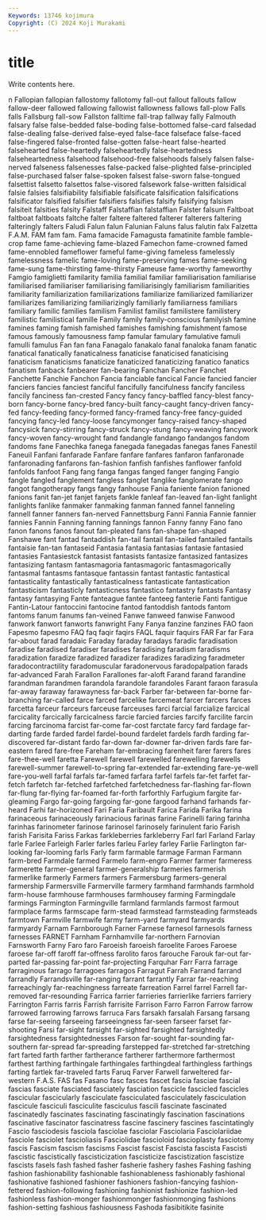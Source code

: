 ```yaml
---
Keywords: 13746 kojimura
Copyright: (C) 2024 Koji Murakami
---
```


# title

Write contents here.



n Fallopian fallopian fallostomy fallotomy fall-out fallout fallouts
fallow fallow-deer fallowed fallowing fallowist fallowness fallows fall-plow Falls falls
Fallsburg fall-sow Fallston falltime fall-trap fallway fally Falmouth falsary false
false-bedded false-boding false-bottomed false-card falsedad false-dealing false-derived false-eyed false-face falseface
false-faced false-fingered false-fronted false-gotten false-heart false-hearted falsehearted false-heartedly falseheartedly false-heartedness
falseheartedness falsehood falsehood-free falsehoods falsely falsen false-nerved falseness falsenesses false-packed
false-plighted false-principled false-purchased falser false-spoken falsest false-sworn false-tongued falsettist falsetto
falsettos false-visored falsework false-written falsidical falsie falsies falsifiability falsifiable falsificate
falsification falsifications falsificator falsified falsifier falsifiers falsifies falsify falsifying falsism
falsiteit falsities falsity Falstaff Falstaffian falstaffian Falster falsum Faltboat faltboat
faltboats faltche falter faltere faltered falterer falterers faltering falteringly falters
Faludi Falun falun Falunian Faluns falus falutin falx Falzetta F.A.M.
FAM fam fam. Fama famacide Famagusta famatinite famble famble-crop fame
fame-achieving fame-blazed Famechon fame-crowned famed fame-ennobled fameflower fameful fame-giving fameless
famelessly famelessness famelic fame-loving fame-preserving fames fame-seeking fame-sung fame-thirsting fame-thirsty
Fameuse fame-worthy fameworthy Famgio famiglietti familarity familia familial familiar familiarisation
familiarise familiarised familiariser familiarising familiarisingly familiarism familiarities familiarity familiarization familiarizations
familiarize familiarized familiarizer familiarizes familiarizing familiarizingly familiarly familiarness familiars familiary
familic families familism Familist familist familistere familistery familistic familistical famille
Family family family-conscious familyish famine famines faming famish famished famishes
famishing famishment famose famous famously famousness famp famular famulary famulative
famuli famulli famulus Fan fan fana Fanagalo fanakalo fanal fanaloka
fanam fanatic fanatical fanatically fanaticalness fanaticise fanaticised fanaticising fanaticism fanaticisms
fanaticize fanaticized fanaticizing fanatico fanatics fanatism fanback fanbearer fan-bearing Fanchan
Fancher Fanchet Fanchette Fanchie Fanchon Fancia fanciable fancical Fancie fancied
fancier fanciers fancies fanciest fanciful fancifully fancifulness fancify fanciless fancily
fanciness fan-crested Fancy fancy fancy-baffled fancy-blest fancy-born fancy-borne fancy-bred fancy-built
fancy-caught fancy-driven fancy-fed fancy-feeding fancy-formed fancy-framed fancy-free fancy-guided fancying fancy-led
fancy-loose fancymonger fancy-raised fancy-shaped fancysick fancy-stirring fancy-struck fancy-stung fancy-weaving fancywork
fancy-woven fancy-wrought fand fandangle fandango fandangos fandom fandoms fane Fanechka
fanega fanegada fanegadas fanegas fanes Fanestil Faneuil Fanfani fanfarade Fanfare
fanfare fanfares fanfaron fanfaronade fanfaronading fanfarons fan-fashion fanfish fanfishes fanflower
fanfold fanfolds fanfoot Fang fang fanga fangas fanged fanger fanging
Fangio fangle fangled fanglement fangless fanglet fanglike fanglomerate fango fangot
fangotherapy fangs fangy fanhouse Fania faniente fanion fanioned fanions fanit
fan-jet fanjet fanjets fankle fanleaf fan-leaved fan-light fanlight fanlights fanlike
fanmaker fanmaking fanman fanned fannel fanneling fannell fanner fanners fan-nerved
Fannettsburg Fanni Fannia Fannie fannier fannies Fannin Fanning fanning fannings
fannon Fanny fanny Fano fano fanon fanons fanos fanout fan-pleated
fans fan-shape fan-shaped Fanshawe fant fantad fantaddish fan-tail fantail fan-tailed
fantailed fantails fantaisie fan-tan fantaseid Fantasia fantasia fantasias fantasie fantasied
fantasies Fantasiestck fantasist fantasists fantasize fantasized fantasizes fantasizing fantasm fantasmagoria
fantasmagoric fantasmagorically fantasmal fantasms fantasque fantassin fantast fantastic fantastical fantasticality
fantastically fantasticalness fantasticate fantastication fantasticism fantasticly fantasticness fantastico fantastry fantasts
Fantasy fantasy fantasying Fante fanteague fantee fanteeg fanterie Fanti fantigue
Fantin-Latour fantoccini fantocine fantod fantoddish fantods fantom fantoms fanum fanums
fan-veined Fanwe fanweed fanwise Fanwood fanwork fanwort fanworts fanwright Fany
Fanya fanzine fanzines FAO faon Fapesmo fapesmo FAQ faq faqir
faqirs FAQL faquir faquirs FAR Far far Fara far-about farad
faradaic Faraday faraday faradays faradic faradisation faradise faradised faradiser faradises
faradising faradism faradisms faradization faradize faradized faradizer faradizes faradizing faradmeter
faradocontractility faradomuscular faradonervous faradopalpation farads far-advanced Farah Farallon Farallones far-aloft
Farand farand farandine farandman farandmen farandola farandole farandoles Farant faraon
farasula far-away faraway farawayness far-back Farber far-between far-borne far-branching far-called
farce farced farcelike farcemeat farcer farcers farces farcetta farceur farceurs
farceuse farceuses farci farcial farcialize farcical farcicality farcically farcicalness farcie
farcied farcies farcify farcilite farcin farcing farcinoma farcist far-come far-cost
farctate farcy fard fardage far-darting farde farded fardel fardel-bound fardelet
fardels fardh farding far-discovered far-distant fardo far-down far-downer far-driven fards
fare far-eastern fared fare-free Fareham far-embracing farenheit farer farers fares
fare-thee-well faretta Farewell farewell farewelled farewelling farewells farewell-summer farewell-to-spring far-extended
far-extending fare-ye-well fare-you-well farfal farfals far-famed farfara farfel farfels far-fet
farfet far-fetch farfetch far-fetched farfetched farfetchedness far-flashing far-flown far-flung far-flying
far-foamed far-forth farforthly Farfugium fargite far-gleaming Fargo far-going fargoing far-gone
fargood farhand farhands far-heard Farhi far-horizoned Fari Faria Faribault Farica
Farida Farika farina farinaceous farinaceously farinacious farinas farine Farinelli faring
farinha farinhas farinometer farinose farinosel farinosely farinulent fario Farish farish
Farisita Fariss Farkas farkleberries farkleberry Farl farl Farland Farlay farle
Farlee Farleigh Farler farles farleu Farley farley Farlie Farlington far-looking
far-looming farls Farly farm farmable farmage Farman Farmann farm-bred Farmdale
farmed Farmelo farm-engro Farmer farmer farmeress farmerette farmer-general farmer-generalship farmeries
farmerish farmerlike farmerly Farmers farmers Farmersburg farmers-general farmership Farmersville Farmerville
farmery farmhand farmhands farmhold farm-house farmhouse farmhouses farmhousey farming Farmingdale
farmings Farmington Farmingville farmland farmlands farmost farmout farmplace farms farmscape
farm-stead farmstead farmsteading farmsteads farmtown Farmville farmwife farmy farm-yard farmyard
farmyards farmyardy Farnam Farnborough Farner Farnese farnesol farnesols farness farnesses
FARNET Farnham Farnhamville far-northern Farnovian Farnsworth Farny Faro faro Faroeish
faroeish faroelite Faroes Faroese faroese far-off faroff far-offness farolito faros
farouche Farouk far-out far-parted far-passing far-point far-projecting Farquhar Farr Farra
farrage farraginous farrago farragoes farragos Farragut Farrah Farrand farrand farrandly
Farrandsville far-ranging farrant farrantly Farrar far-reaching farreachingly far-reachingness farreate farreation
Farrel farrel Farrell far-removed far-resounding Farrica farrier farrieries farrierlike farriers
farriery Farrington Farris farris Farrish farrisite Farrison Farro Farron Farrow
farrow farrowed farrowing farrows farruca Fars farsakh farsalah Farsang farsang
farse far-seeing farseeing farseeingness far-seen farseer farset far-shooting Farsi far-sight
farsight far-sighted farsighted farsightedly farsightedness farsightednesses Farson far-sought far-sounding far-southern
far-spread far-spreading farstepped far-stretched far-stretching fart farted farth farther fartherance
fartherer farthermore farthermost farthest farthing farthingale farthingales farthingdeal farthingless farthings
farting fartlek far-traveled farts Faruq Farver Farwell farweltered far-western F.A.S.
FAS fas Fasano fasc fasces fascet fascia fasciae fascial fascias
fasciate fasciated fasciately fasciation fascicle fascicled fascicles fascicular fascicularly fasciculate
fasciculated fasciculately fasciculation fascicule fasciculi fasciculite fasciculus fascili fascinate fascinated
fascinatedly fascinates fascinating fascinatingly fascination fascinations fascinative fascinator fascinatress fascine
fascinery fascines fascintatingly Fascio fasciodesis fasciola fasciolae fasciolar Fasciolaria Fasciolariidae
fasciole fasciolet fascioliasis Fasciolidae fascioloid fascioplasty fasciotomy fascis Fascism fascism
fascisms Fascist fascist Fascista fascista Fascisti fascistic fascistically fascisticization fascisticize
fascistization fascistize fascists fasels fash fashed fasher fasherie fashery fashes
Fashing fashing fashion fashionability fashionable fashionableness fashionably fashional fashionative fashioned
fashioner fashioners fashion-fancying fashion-fettered fashion-following fashioning fashionist fashionize fashion-led fashionless
fashion-monger fashionmonger fashionmonging fashions fashion-setting fashious fashiousness Fashoda fasibitikite fasinite
